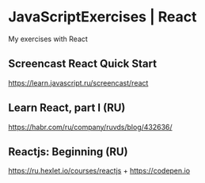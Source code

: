 # JavaScriptExercises | React
My exercises with React

## Screencast React Quick Start
https://learn.javascript.ru/screencast/react

## Learn React, part I (RU)
https://habr.com/ru/company/ruvds/blog/432636/

## Reactjs: Beginning (RU)
https://ru.hexlet.io/courses/reactjs + https://codepen.io